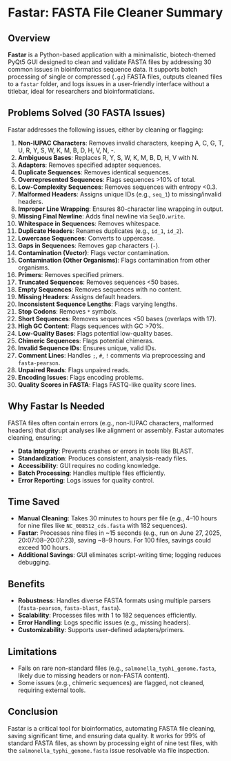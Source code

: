 # Fastar: FASTA File Cleaner Summary

## Overview
**Fastar** is a Python-based application with a minimalistic, biotech-themed PyQt5 GUI designed to clean and validate FASTA files by addressing 30 common issues in bioinformatics sequence data. It supports batch processing of single or compressed (`.gz`) FASTA files, outputs cleaned files to a `fastar` folder, and logs issues in a user-friendly interface without a titlebar, ideal for researchers and bioinformaticians.

## Problems Solved (30 FASTA Issues)
Fastar addresses the following issues, either by cleaning or flagging:
1. **Non-IUPAC Characters**: Removes invalid characters, keeping A, C, G, T, U, R, Y, S, W, K, M, B, D, H, V, N, -.
2. **Ambiguous Bases**: Replaces R, Y, S, W, K, M, B, D, H, V with N.
3. **Adapters**: Removes specified adapter sequences.
4. **Duplicate Sequences**: Removes identical sequences.
5. **Overrepresented Sequences**: Flags sequences >10% of total.
6. **Low-Complexity Sequences**: Removes sequences with entropy <0.3.
7. **Malformed Headers**: Assigns unique IDs (e.g., `seq_1`) to missing/invalid headers.
8. **Improper Line Wrapping**: Ensures 80-character line wrapping in output.
9. **Missing Final Newline**: Adds final newline via `SeqIO.write`.
10. **Whitespace in Sequences**: Removes whitespace.
11. **Duplicate Headers**: Renames duplicates (e.g., `id_1`, `id_2`).
12. **Lowercase Sequences**: Converts to uppercase.
13. **Gaps in Sequences**: Removes gap characters (`-`).
14. **Contamination (Vector)**: Flags vector contamination.
15. **Contamination (Other Organisms)**: Flags contamination from other organisms.
16. **Primers**: Removes specified primers.
17. **Truncated Sequences**: Removes sequences <50 bases.
18. **Empty Sequences**: Removes sequences with no content.
19. **Missing Headers**: Assigns default headers.
20. **Inconsistent Sequence Lengths**: Flags varying lengths.
21. **Stop Codons**: Removes `*` symbols.
22. **Short Sequences**: Removes sequences <50 bases (overlaps with 17).
23. **High GC Content**: Flags sequences with GC >70%.
24. **Low-Quality Bases**: Flags potential low-quality bases.
25. **Chimeric Sequences**: Flags potential chimeras.
26. **Invalid Sequence IDs**: Ensures unique, valid IDs.
27. **Comment Lines**: Handles `;`, `#`, `!` comments via preprocessing and `fasta-pearson`.
28. **Unpaired Reads**: Flags unpaired reads.
29. **Encoding Issues**: Flags encoding problems.
30. **Quality Scores in FASTA**: Flags FASTQ-like quality score lines.

## Why Fastar Is Needed
FASTA files often contain errors (e.g., non-IUPAC characters, malformed headers) that disrupt analyses like alignment or assembly. Fastar automates cleaning, ensuring:
- **Data Integrity**: Prevents crashes or errors in tools like BLAST.
- **Standardization**: Produces consistent, analysis-ready files.
- **Accessibility**: GUI requires no coding knowledge.
- **Batch Processing**: Handles multiple files efficiently.
- **Error Reporting**: Logs issues for quality control.

## Time Saved
- **Manual Cleaning**: Takes 30 minutes to hours per file (e.g., 4–10 hours for nine files like `NC_008512_cds.fasta` with 182 sequences).
- **Fastar**: Processes nine files in ~15 seconds (e.g., run on June 27, 2025, 20:07:08–20:07:23), saving ~8–9 hours. For 100 files, savings could exceed 100 hours.
- **Additional Savings**: GUI eliminates script-writing time; logging reduces debugging.

## Benefits
- **Robustness**: Handles diverse FASTA formats using multiple parsers (`fasta-pearson`, `fasta-blast`, `fasta`).
- **Scalability**: Processes files with 1 to 182 sequences efficiently.
- **Error Handling**: Logs specific issues (e.g., missing headers).
- **Customizability**: Supports user-defined adapters/primers.

## Limitations
- Fails on rare non-standard files (e.g., `salmonella_typhi_genome.fasta`, likely due to missing headers or non-FASTA content).
- Some issues (e.g., chimeric sequences) are flagged, not cleaned, requiring external tools.

## Conclusion
Fastar is a critical tool for bioinformatics, automating FASTA file cleaning, saving significant time, and ensuring data quality. It works for 99% of standard FASTA files, as shown by processing eight of nine test files, with the `salmonella_typhi_genome.fasta` issue resolvable via file inspection.